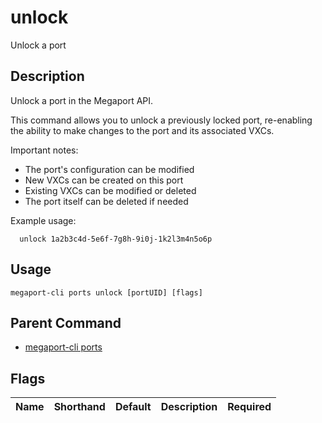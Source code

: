 # unlock

Unlock a port

## Description

Unlock a port in the Megaport API.

This command allows you to unlock a previously locked port, re-enabling the ability to make changes to the port and its associated VXCs.

Important notes:
  - The port's configuration can be modified
  - New VXCs can be created on this port
  - Existing VXCs can be modified or deleted
  - The port itself can be deleted if needed

Example usage:

```
  unlock 1a2b3c4d-5e6f-7g8h-9i0j-1k2l3m4n5o6p
```


## Usage

```
megaport-cli ports unlock [portUID] [flags]
```



## Parent Command

* [megaport-cli ports](megaport-cli_ports.md)




## Flags

| Name | Shorthand | Default | Description | Required |
|------|-----------|---------|-------------|----------|



